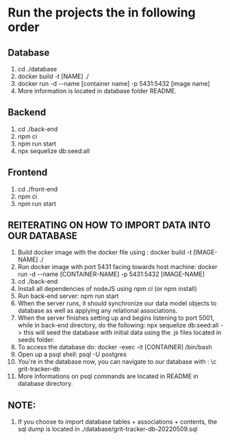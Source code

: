 # Run the projects the in following order

## Database
1. cd ./database
2. docker build -t [NAME] ./
3. docker run -d --name [container name] -p 5431:5432 [image name]
4. More information is located in database folder README.

## Backend
1. cd ./back-end
2. npm ci
3. npm run start
4. npx sequelize db:seed:all

## Frontend
1. cd ./front-end
2. npm ci
3. npm run start

## REITERATING ON HOW TO IMPORT DATA INTO OUR DATABASE
1. Build docker image with the docker file using : docker build -t [IMAGE-NAME] ./
2. Run docker image with port 5431 facing towards host machine: docker run -d --name [CONTAINER-NAME] -p 5431:5432 [IMAGE-NAME]
3. cd ./back-end
4. Install all dependencies of nodeJS using npm ci (or npm install)
5. Run back-end server: npm run start
6. When the server runs, it should synchronize our data model objects to database as well as applying any relational associations.
7. When the server finishes setting up and begins listening to port 5001, while in back-end directory, do the following: npx sequelize db:seed:all -> this will seed the database with initial data using the .js files located in seeds folder.
8. To access the database do: docker -exec -it [CONTAINER] /bin/bash
9. Open up a psql shell: psql -U postgres
10. You're in the database now, you can navigate to our database with : \c grit-tracker-db
11. More informations on psql commands are located in README in database directory.

## NOTE:
1. If you choose to import database tables + associations + contents, the sql dump is located in ./database/grit-tracker-db-20220509.sql